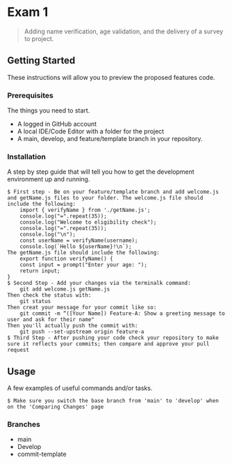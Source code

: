 # Exam 1

> Adding name verification, age validation, and the delivery of a survey to project.

## Getting Started

<p> These instructions will allow you to preview the proposed features code.

### Prerequisites

<p> The things you need to start.

- A logged in GitHub account
- A local IDE/Code Editor with a folder for the project
- A main, develop, and feature/template branch in your repository.

### Installation

<p> A step by step guide that will tell you how to get the development environment up and running.

```
$ First step - Be on your feature/template branch and add welcome.js and getName.js files to your folder. The welcome.js file should include the following:
    import { verifyName } from './getName.js';
    console.log("=".repeat(35));
    console.log("Welcome to eligibility check");
    console.log("=".repeat(35));
    console.log("\n");
    const userName = verifyName(username);
    console.log(`Hello ${userName}!\n`);
The getName.js file should include the following:
    export function verifyName() {
    const input = prompt("Enter your age: ");
    return input;
}
$ Second Step - Add your changes via the terminalk command:
    git add welcome.js getName.js
Then check the status with:
    git status
Then creat your message for your commit like so:
    git commit -m “([Your Name]) Feature-A: Show a greeting message to user and ask for their name"
Then you'll actually push the commit with:
    git push --set-upstream origin feature-a
$ Third Step - After pushing your code check your repository to make sure it reflects your commits; then compare and approve your pull request
```

## Usage

A few examples of useful commands and/or tasks.

```
$ Make sure you switch the base branch from 'main' to 'develop' when on the 'Comparing Changes' page
```

### Branches

- main
- Develop
- commit-template
